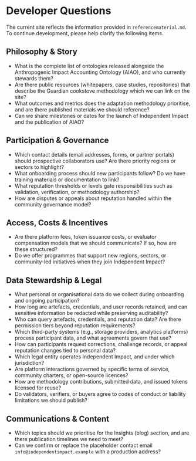 # Developer Questions

The current site reflects the information provided in `referencematerial.md`. To continue development, please help clarify the following items.

## Philosophy & Story
- What is the complete list of ontologies released alongside the Anthropogenic Impact Accounting Ontology (AIAO), and who currently stewards them?
- Are there public resources (whitepapers, case studies, repositories) that describe the Guardian cookstove methodology which we can link on the site?
- What outcomes and metrics does the adaptation methodology prioritise, and are there published materials we should reference?
- Can we share milestones or dates for the launch of Independent Impact and the publication of AIAO?

## Participation & Governance
- Which contact details (email addresses, forms, or partner portals) should prospective collaborators use? Are there priority regions or sectors to highlight?
- What onboarding process should new participants follow? Do we have training materials or documentation to link?
- What reputation thresholds or levels gate responsibilities such as validation, verification, or methodology authorship?
- How are disputes or appeals about reputation handled within the community governance model?

## Access, Costs & Incentives
- Are there platform fees, token issuance costs, or evaluator compensation models that we should communicate? If so, how are these structured?
- Do we offer programmes that support new regions, sectors, or community-led initiatives when they join Independent Impact?

## Data Stewardship & Legal
- What personal or organisational data do we collect during onboarding and ongoing participation?
- How long are artefacts, credentials, and user records retained, and can sensitive information be redacted while preserving auditability?
- Who can query artefacts, credentials, and reputation data? Are there permission tiers beyond reputation requirements?
- Which third-party systems (e.g., storage providers, analytics platforms) process participant data, and what agreements govern that use?
- How can participants request corrections, challenge records, or appeal reputation changes tied to personal data?
- Which legal entity operates Independent Impact, and under which jurisdiction?
- Are platform interactions governed by specific terms of service, community charters, or open-source licences?
- How are methodology contributions, submitted data, and issued tokens licensed for reuse?
- Do validators, verifiers, or buyers agree to codes of conduct or liability limitations we should publish?

## Communications & Content
- Which topics should we prioritise for the Insights (blog) section, and are there publication timelines we need to meet?
- Can we confirm or replace the placeholder contact email `info@independentimpact.example` with a production address?
